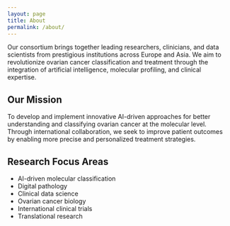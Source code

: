 ```yaml
---
layout: page
title: About
permalink: /about/
---
```


Our consortium brings together leading researchers, clinicians, and data scientists from prestigious institutions across Europe and Asia. We aim to revolutionize ovarian cancer classification and treatment through the integration of artificial intelligence, molecular profiling, and clinical expertise.

## Our Mission

To develop and implement innovative AI-driven approaches for better understanding and classifying ovarian cancer at the molecular level. Through international collaboration, we seek to improve patient outcomes by enabling more precise and personalized treatment strategies.

## Research Focus Areas

- AI-driven molecular classification
- Digital pathology
- Clinical data science
- Ovarian cancer biology
- International clinical trials
- Translational research 
